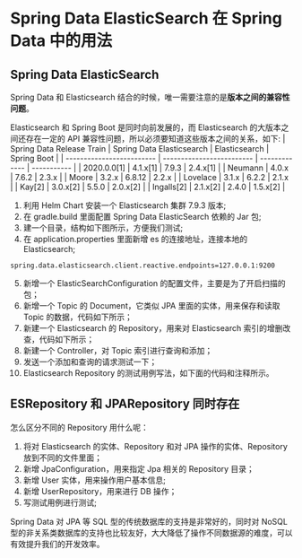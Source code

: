# Spring Data ElasticSearch 在 Spring Data 中的用法


## Spring Data ElasticSearch

Spring Data 和 Elasticsearch 结合的时候，唯一需要注意的是**版本之间的兼容性问题**。

Elasticsearch 和 Spring Boot 是同时向前发展的，而 Elasticsearch 的大版本之间还存在一定的 API 兼容性问题，所以必须要知道这些版本之间的关系，如下:
| Spring Data Release Train | Spring Data Elasticsearch | Elasticsearch | Spring Boot |
| ------------------------- | ------------------------- | ------------- | ----------- |
| 2020.0.0[1]               | 4.1.x[1]                  | 7.9.3         | 2.4.x[1]    |
| Neumann                   | 4.0.x                     | 7.6.2         | 2.3.x       |
| Moore                     | 3.2.x                     | 6.8.12        | 2.2.x       |
| Lovelace                  | 3.1.x                     | 6.2.2         | 2.1.x       |
| Kay[2]                    | 3.0.x[2]                  | 5.5.0         | 2.0.x[2]    |
| Ingalls[2]                | 2.1.x[2]                  | 2.4.0         | 1.5.x[2]    |

1. 利用 Helm Chart 安装一个 Elasticsearch 集群 7.9.3 版本;
2. 在 gradle.build 里面配置 Spring Data ElasticSearch 依赖的 Jar 包;
3. 建一个目录，结构如下图所示，方便我们测试;
4. 在 application.properties 里面新增 es 的连接地址，连接本地的 Elasticsearch;
```properties
spring.data.elasticsearch.client.reactive.endpoints=127.0.0.1:9200
```
5. 新增一个 ElasticSearchConfiguration 的配置文件，主要是为了开启扫描的包；
6. 新增一个 Topic 的 Document，它类似 JPA 里面的实体，用来保存和读取 Topic 的数据，代码如下所示；
7. 新建一个 Elasticsearch 的 Repository，用来对 Elasticsearch 索引的增删改查，代码如下所示；
8. 新建一个 Controller，对 Topic 索引进行查询和添加；
9. 发送一个添加和查询的请求测试一下；
10. Elasticsearch Repository 的测试用例写法，如下面的代码和注释所示。

## ESRepository 和 JPARepository 同时存在

怎么区分不同的 Repository 用什么呢：
1. 将对 Elasticsearch 的实体、Repository 和对 JPA 操作的实体、Repository 放到不同的文件里面；
2. 新增 JpaConfiguration，用来指定 Jpa 相关的 Repository 目录；
3. 新增 User 实体，用来操作用户基本信息;
4. 新增 UserRepository，用来进行 DB 操作；
5. 写测试用例进行测试;

Spring Data 对 JPA 等 SQL 型的传统数据库的支持是非常好的，同时对 NoSQL 型的非关系类数据库的支持也比较友好，大大降低了操作不同数据源的难度，可以有效提升我们的开发效率。